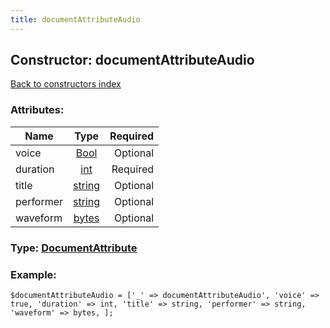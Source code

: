 ```yaml
---
title: documentAttributeAudio
---
```

## Constructor: documentAttributeAudio  
[Back to constructors index](index.md)



### Attributes:

| Name     |    Type       | Required |
|----------|:-------------:|---------:|
|voice|[Bool](../types/Bool.md) | Optional|
|duration|[int](../types/int.md) | Required|
|title|[string](../types/string.md) | Optional|
|performer|[string](../types/string.md) | Optional|
|waveform|[bytes](../types/bytes.md) | Optional|



### Type: [DocumentAttribute](../types/DocumentAttribute.md)


### Example:

```
$documentAttributeAudio = ['_' => documentAttributeAudio', 'voice' => true, 'duration' => int, 'title' => string, 'performer' => string, 'waveform' => bytes, ];
```